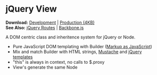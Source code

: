 jQuery View
===========
**Download:** [Development](https://github.com/syntacticx/viewjs/zipball/master) | [Production (4KB)](https://github.com/syntacticx/viewjs/raw/master/jquery.view.min.js)  
**See Also:** [jQuery Routes](http://routesjs.com/) | [Backbone.js](http://)

A DOM centric class and inheritence system for jQuery or Node.

- Pure JavaScript DOM templating with Builder ([Markup as JavaScript](http://en.wikipedia.org/wiki/Markaby))
- Mix and match Builder with HTML strings, [Mustache](https://github.com/janl/mustache.js/) and [jQuery templates](http://api.jquery.com/jQuery.template/)
- "this" is always in context, no calls to $.proxy
- View's generate the same Node
